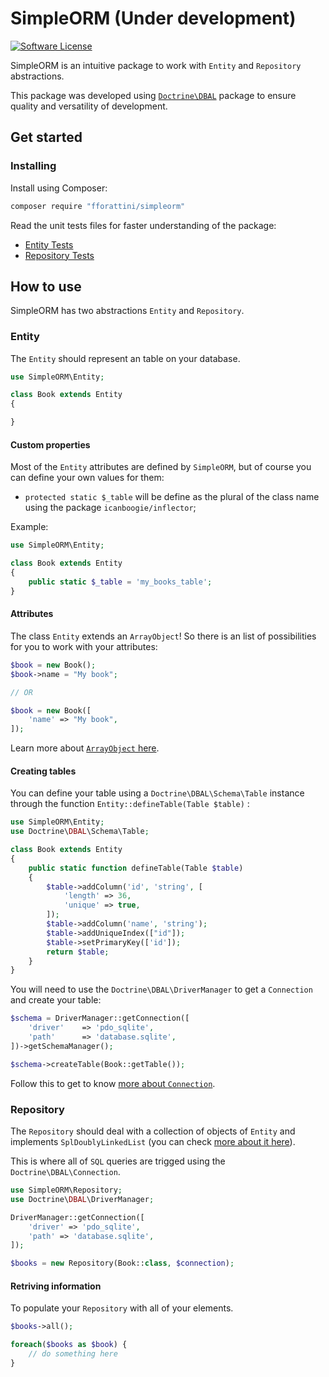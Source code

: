 # SimpleORM (Under development)

[![Software License](https://img.shields.io/badge/license-MIT-brightgreen.svg?style=flat-square)](LICENSE.md)

SimpleORM is an intuitive package to work with `Entity` and `Repository` abstractions.

This package was developed using [`Doctrine\DBAL`](docs.doctrine-project.org/projects/doctrine-dbal/en/latest/) package to ensure quality and versatility of development.

## Get started

### Installing

Install using Composer:

```bash
composer require "fforattini/simpleorm"
```

Read the unit tests files for faster understanding of the package:
+ [Entity Tests](tests/EntityTests.php)
+ [Repository Tests](tests/RepositoryTests.php)

## How to use

SimpleORM has two abstractions `Entity` and `Repository`.

### Entity

The `Entity` should represent an table on your database.

```php
use SimpleORM\Entity;

class Book extends Entity 
{

}
```

#### Custom properties

Most of the `Entity` attributes are defined by `SimpleORM`, but of course you can define your own values for them:

+ `protected static $_table` will be define as the plural of the class name using the package `icanboogie/inflector`;

Example:
```php
use SimpleORM\Entity;

class Book extends Entity 
{
    public static $_table = 'my_books_table';
}
```

#### Attributes

The class `Entity` extends an `ArrayObject`! So there is an list of possibilities for you to work with your attributes:

```php
$book = new Book();
$book->name = "My book";

// OR

$book = new Book([
    'name' => "My book",
]);
```

Learn more about [`ArrayObject` here](http://php.net/manual/en/class.arrayobject.php).

#### Creating tables

You can define your table using a `Doctrine\DBAL\Schema\Table` instance through the function `Entity::defineTable(Table $table)` :

```php
use SimpleORM\Entity;
use Doctrine\DBAL\Schema\Table;

class Book extends Entity 
{
    public static function defineTable(Table $table)
    {
        $table->addColumn('id', 'string', [
            'length' => 36,
            'unique' => true,
        ]);
        $table->addColumn('name', 'string');
        $table->addUniqueIndex(["id"]);
        $table->setPrimaryKey(['id']);
        return $table;
    }
}
```

You will need to use the `Doctrine\DBAL\DriverManager` to get a `Connection` and create your table:

```php
$schema = DriverManager::getConnection([
    'driver'    => 'pdo_sqlite',
    'path'      => 'database.sqlite',
])->getSchemaManager();

$schema->createTable(Book::getTable());
```

Follow this to get to know [more about `Connection`](http://docs.doctrine-project.org/projects/doctrine-dbal/en/latest/reference/configuration.html).

### Repository

The `Repository` should deal with a collection of objects of `Entity` and implements `SplDoublyLinkedList` (you can check [more about it here](http://php.net/manual/en/class.spldoublylinkedlist.php)).

This is where all of `SQL` queries are trigged using the `Doctrine\DBAL\Connection`.

```php
use SimpleORM\Repository;
use Doctrine\DBAL\DriverManager;

DriverManager::getConnection([
    'driver' => 'pdo_sqlite',
    'path' => 'database.sqlite',
]);

$books = new Repository(Book::class, $connection);
```

#### Retriving information

To populate your `Repository` with all of your elements.

```php
$books->all();

foreach($books as $book) {
    // do something here
}
```

